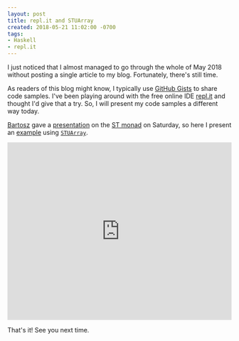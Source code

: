 ```yaml
---
layout: post
title: repl.it and STUArray
created: 2018-05-21 11:02:00 -0700
tags:
- Haskell
- repl.it
---
```

I just noticed that I almost managed to go through the whole of May 2018 without posting a single article
to my blog. Fortunately, there's still time.

As readers of this blog might know, I typically use [GitHub Gists][gist] to share code samples. I've been playing around with the free online IDE [repl.it][repl-it] and thought I'd give that a try. So, I will present my code samples a different way today.

[Bartosz][bartosz] gave a [presentation][seahug] on the [ST monad][st-monad] on Saturday, so here I present an [example][repl-it-example] using [`STUArray`][stuarray].

<iframe height="400px" width="100%" src="https://repl.it/@rcook1/STUArray?lite=true" scrolling="no" frameborder="no" allowtransparency="true" allowfullscreen="true" sandbox="allow-forms allow-pointer-lock allow-popups allow-same-origin allow-scripts allow-modals"></iframe>

That's it! See you next time.

[bartosz]: https://bartoszmilewski.com/
[gist]: https://gist.github.com/
[repl-it]: https://repl.it/
[repl-it-example]: https://repl.it/@rcook1/STUArray
[seahug]: http://seattlehaskell.org/minutes/2018/05/19/minutes
[st-monad]: http://hackage.haskell.org/package/base-4.11.1.0/docs/Control-Monad-ST.html
[stuarray]: http://hackage.haskell.org/package/array-0.5.2.0/docs/Data-Array-ST.html

